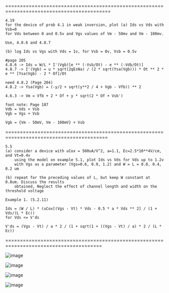 
==========================================================================================

    4.19
    for the device of prob 4.1 in weak inversion, plot (a) Ids vs Vds with Vsb=0
    for Vds between 0 and 0.5v and Vgs values of Vm - 50mv and Vm - 100mv.
    
    Use, 4.8.6 and 4.8.7
    
    (b) log Ids vs Vgs with Vds = 1v, for Vsb = 0v, Vsb = 0.5v
    
    #page 205
    4.8.6 -> Ids = W/L * I'(Vgb)[e ** (-Vsb/Ot) - e ** (-Vdb/Ot)]
    4.8.7 -> I'(Vgb) = u * sqrt(2qEsNa) / (2 * sqrt(Ysa(Vgb))) * Ot ** 2 * e ** [Ysa(Vgb) - 2 * Of]/Ot
    
    need 4.8.2 (Page 204)
    4.8.2 -> Ysa(Vgb) = (-y/2 + sqrt(y**2 / 4 + Vgb - Vfb)) ** 2
    
    4.6.3 -> Vm = Vfb + 2 * Of + y * sqrt(2 * Of + Vsb')
    
    foot note: Page 187
    Vdb = Vds + Vsb
    Vgb = Vgs + Vsb
    
    Vgb = {Vm - 50mV, Vm - 100mV} + Vsb 
=========================================================================================

    5.5
    (a) consider a device with uCox = 500uA/V^2, a=1.1, Ec=2.5*10**4V/cm, and Vt=0.4v
        using the model on example 5.1, plot Ids vs Vds for Vds up to 1.2v
        with Vgs as a parameter (Vgs=0.6, 0.9, 1.2) and W = L = 0.8, 0.4, 0.2 um

    (b) repeat for the preceding values of L, but keep W constant at 0.8um. Discuss the results
        obtained, Neglect the effect of channel length and width on the threshold voltage

    Example 1. (5.2.11)

    Ids = (W / L) * (uCox[(Vgs - Vt) * Vds - 0.5 * a * Vds ** 2] / (1 + Vds/(L * Ec))
    for Vds <= V'ds

    V'ds = (Vgs - Vt) / a * 2 / (1 + sqrt(1 + ((Vgs - Vt) / a) * 2 / (L * Ec))
=======================================================================================

![image](https://github.com/jordanpaul98/homeworkProblems/assets/147276895/2df606bc-bea8-4848-b526-192aa4fe1873)

![image](https://github.com/jordanpaul98/homeworkProblems/assets/147276895/d5565261-1c6c-4dae-bad7-f83cd5a376f3)

![image](https://github.com/jordanpaul98/homeworkProblems/assets/147276895/af443c78-1b58-430d-b89f-a599d04a5426)

![image](https://github.com/jordanpaul98/homeworkProblems/assets/147276895/bab0e19a-81f4-42be-8dbd-c9c097452ded)





